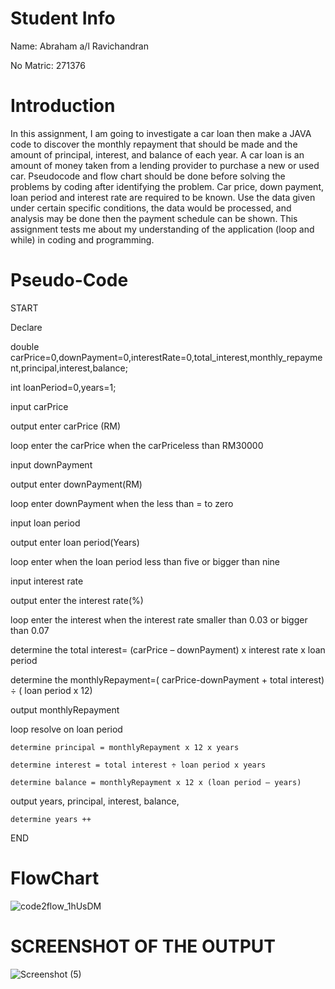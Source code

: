 # Student Info

Name: Abraham a/l Ravichandran

No Matric: 271376

# Introduction

In this assignment, I am going to investigate a car loan then make a JAVA code to discover the monthly repayment that should be made and the amount of principal, interest, and balance of each year. A car loan is an amount of money taken from a lending provider to purchase a new or used car. Pseudocode and flow chart should be done before solving the problems by coding after identifying the problem. Car price, down payment, loan period and interest rate are required to be known. Use the data given under certain specific conditions, the data would be processed, and analysis may be done then the payment schedule can be shown. This assignment tests me about my understanding of the application (loop and while) in coding and programming.

# Pseudo-Code

START 

Declare

double carPrice=0,downPayment=0,interestRate=0,total_interest,monthly_repayment,principal,interest,balance;

int loanPeriod=0,years=1;

input carPrice

output enter carPrice (RM)

loop enter the carPrice when the carPriceless than RM30000

input downPayment

output enter downPayment(RM)

loop enter downPayment when the less than = to zero

input loan period

output enter loan period(Years)

loop enter when the loan period less than five or bigger than nine

input interest rate 

output enter the interest rate(%)

loop enter the interest when the interest rate smaller than 0.03 or bigger than 0.07

determine the total interest= (carPrice – downPayment) x interest rate x loan period

determine the monthlyRepayment=( carPrice-downPayment + total interest) ÷ ( loan period x 12)

output monthlyRepayment

loop resolve on loan period

    determine principal = monthlyRepayment x 12 x years
		
    determine interest = total interest ÷ loan period x years
		
    determine balance = monthlyRepayment x 12 x (loan period – years)

output years, principal, interest, balance, 

    determine years ++

END

# FlowChart
![code2flow_1hUsDM](https://user-images.githubusercontent.com/55254441/71311406-bffdec00-2459-11ea-8269-983e845fcdd2.png)


# SCREENSHOT OF THE OUTPUT 
![Screenshot (5)](https://user-images.githubusercontent.com/55254441/68542467-c3786f00-03e7-11ea-9add-fa12fefc7bbb.png)



